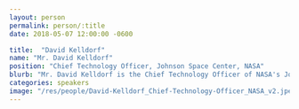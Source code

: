 ```yaml
---
layout: person
permalink: person/:title
date: 2018-05-07 12:00:00 -0600

title:  "David Kelldorf"
name: "Mr. David Kelldorf"
position: "Chief Technology Officer, Johnson Space Center, NASA"
blurb: "Mr. David Kelldorf is the Chief Technology Officer of NASA's Johnson Space Center."
categories: speakers
image: "/res/people/David-Kelldorf_Chief-Technology-Officer_NASA_v2.jpeg"
---
```


